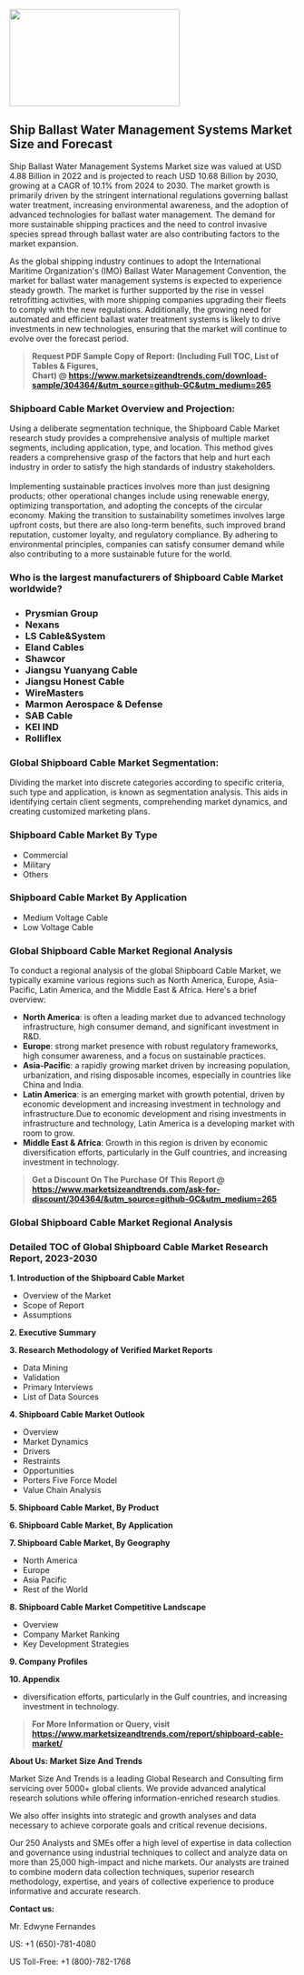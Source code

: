 <p><img class="alignnone size-medium wp-image-20088" src="https://ffe5etoiles.com/wp-content/uploads/2024/12/MST1-300x171.png" alt="" width="300" height="171" /></p><h2>Ship Ballast Water Management Systems Market Size and Forecast</h2><p>Ship Ballast Water Management Systems Market size was valued at USD 4.88 Billion in 2022 and is projected to reach USD 10.68 Billion by 2030, growing at a CAGR of 10.1% from 2024 to 2030. The market growth is primarily driven by the stringent international regulations governing ballast water treatment, increasing environmental awareness, and the adoption of advanced technologies for ballast water management. The demand for more sustainable shipping practices and the need to control invasive species spread through ballast water are also contributing factors to the market expansion.</p><p>As the global shipping industry continues to adopt the International Maritime Organization's (IMO) Ballast Water Management Convention, the market for ballast water management systems is expected to experience steady growth. The market is further supported by the rise in vessel retrofitting activities, with more shipping companies upgrading their fleets to comply with the new regulations. Additionally, the growing need for automated and efficient ballast water treatment systems is likely to drive investments in new technologies, ensuring that the market will continue to evolve over the forecast period.</p></p><blockquote id="" class=""><strong>Request PDF Sample Copy of Report: (Including Full TOC, List of Tables &amp; Figures, Chart)&nbsp;@&nbsp;<strong><a href="https://www.marketsizeandtrends.com/download-sample/304364/&utm_source=github-GC&utm_medium=265" target="_blank">https://www.marketsizeandtrends.com/download-sample/304364/&utm_source=github-GC&utm_medium=265</a></strong></strong></blockquote><h3 id="" class="">Shipboard Cable Market&nbsp;Overview and Projection:</h3><p id="" class="">Using a deliberate segmentation technique, the Shipboard Cable Market research study provides a comprehensive analysis of multiple market segments, including application, type, and location. This method gives readers a comprehensive grasp of the factors that help and hurt each industry in order to satisfy the high standards of industry stakeholders. <br /> <br />Implementing sustainable practices involves more than just designing products; other operational changes include using renewable energy, optimizing transportation, and adopting the concepts of the circular economy. Making the transition to sustainability sometimes involves large upfront costs, but there are also long-term benefits, such improved brand reputation, customer loyalty, and regulatory compliance. By adhering to environmental principles, companies can satisfy consumer demand while also contributing to a more sustainable future for the world.</p><h3 id="" class="">Who is the largest manufacturers of&nbsp;Shipboard Cable Market worldwide?</h3><h3 class=""><p><ul><li>Prysmian Group </li><li> Nexans </li><li> LS Cable&System </li><li> Eland Cables </li><li> Shawcor </li><li> Jiangsu Yuanyang Cable </li><li> Jiangsu Honest Cable </li><li> WireMasters </li><li> Marmon Aerospace & Defense </li><li> SAB Cable </li><li> KEI IND </li><li> Rolliflex</li></ul></p></h3><h3 id="" class="">Global&nbsp;Shipboard Cable Market Segmentation:</h3><p id="" class="">Dividing the market into discrete categories according to specific criteria, such type and application, is known as segmentation analysis. This aids in identifying certain client segments, comprehending market dynamics, and creating customized marketing plans.</p><h3 id="" class="">Shipboard Cable Market&nbsp;By Type</h3><p><p><ul><li>Commercial</li><li> Military</li><li> Others</p></li></ul></p></p><h3 id="" class="">Shipboard Cable Market&nbsp;By Application</h3><p class=""><p><ul><li>Medium Voltage Cable</li><li> Low Voltage Cable</li></ul></p></p><h3 id="" class="">Global Shipboard Cable Market Regional Analysis</h3><p id="" class="">To conduct a regional analysis of the global Shipboard Cable Market, we typically examine various regions such as North America, Europe, Asia-Pacific, Latin America, and the Middle East &amp; Africa. Here's a brief overview:</p><ul><li><strong>North America</strong>: is often a leading market due to advanced technology infrastructure, high consumer demand, and significant investment in R&amp;D.</li><li><strong>Europe</strong>: strong market presence with robust regulatory frameworks, high consumer awareness, and a focus on sustainable practices.</li><li><strong>Asia-Pacific</strong>: a rapidly growing market driven by increasing population, urbanization, and rising disposable incomes, especially in countries like China and India.</li><li><strong>Latin America</strong>: is an emerging market with growth potential, driven by economic development and increasing investment in technology and infrastructure.Due to economic development and rising investments in infrastructure and technology, Latin America is a developing market with room to grow.</li><li><strong>Middle East &amp; Africa</strong>: Growth in this region is driven by economic diversification efforts, particularly in the Gulf countries, and increasing investment in technology.</li></ul><blockquote id="" class=""><strong>Get a Discount On The Purchase Of This Report @ <strong><a href="https://www.marketsizeandtrends.com/ask-for-discount/304364/&utm_source=github-GC&utm_medium=265" target="_blank">https://www.marketsizeandtrends.com/ask-for-discount/304364/&utm_source=github-GC&utm_medium=265</a></strong></strong></blockquote><h3 id="" class="">Global Shipboard Cable Market Regional Analysis</h3><h3 id="" class="">Detailed TOC of Global Shipboard Cable Market Research Report, 2023-2030</h3><p id="" class=""><strong>1. Introduction of the Shipboard Cable Market</strong></p><ul><li>Overview of the Market</li><li>Scope of Report</li><li>Assumptions</li></ul><p id="" class=""><strong>2. Executive Summary</strong></p><p id="" class=""><strong>3. Research Methodology of Verified Market Reports</strong></p><ul><li>Data Mining</li><li>Validation</li><li>Primary Interviews</li><li>List of Data Sources</li></ul><p id="" class=""><strong>4. Shipboard Cable Market Outlook</strong></p><ul><li>Overview</li><li>Market Dynamics</li><li>Drivers</li><li>Restraints</li><li>Opportunities</li><li>Porters Five Force Model</li><li>Value Chain Analysis</li></ul><p id="" class=""><strong>5. Shipboard Cable Market, By Product</strong></p><p id="" class=""><strong>6. Shipboard Cable Market, By Application</strong></p><p id="" class=""><strong>7. Shipboard Cable Market, By Geography</strong></p><ul><li>North America</li><li>Europe</li><li>Asia Pacific</li><li>Rest of the World</li></ul><p id="" class=""><strong>8. Shipboard Cable Market Competitive Landscape</strong></p><ul><li>Overview</li><li>Company Market Ranking</li><li>Key Development Strategies</li></ul><p id="" class=""><strong>9. Company Profiles</strong></p><p id="" class=""><strong>10. Appendix</strong></p><ul><li>diversification efforts, particularly in the Gulf countries, and increasing investment in technology.</li></ul><blockquote id="" class=""><strong>For More Information or Query, visit <strong><strong><a href="https://www.marketsizeandtrends.com/report/shipboard-cable-market/" target="_blank">https://www.marketsizeandtrends.com/report/shipboard-cable-market/</a></strong></strong></strong></blockquote><p id="" class=""><strong>About Us: Market Size And Trends</strong></p><p id="" class="">Market Size And Trends is a leading Global Research and Consulting firm servicing over 5000+ global clients. We provide advanced analytical research solutions while offering information-enriched research studies.</p><p id="" class="">We also offer insights into strategic and growth analyses and data necessary to achieve corporate goals and critical revenue decisions.</p><p id="" class="">Our 250 Analysts and SMEs offer a high level of expertise in data collection and governance using industrial techniques to collect and analyze data on more than 25,000 high-impact and niche markets. Our analysts are trained to combine modern data collection techniques, superior research methodology, expertise, and years of collective experience to produce informative and accurate research.</p><p id="" class=""><strong>Contact us:</strong></p><p id="" class="">Mr. Edwyne Fernandes</p><p id="" class="">US: +1 (650)-781-4080</p><p id="" class="">US Toll-Free: +1 (800)-782-1768</p>
